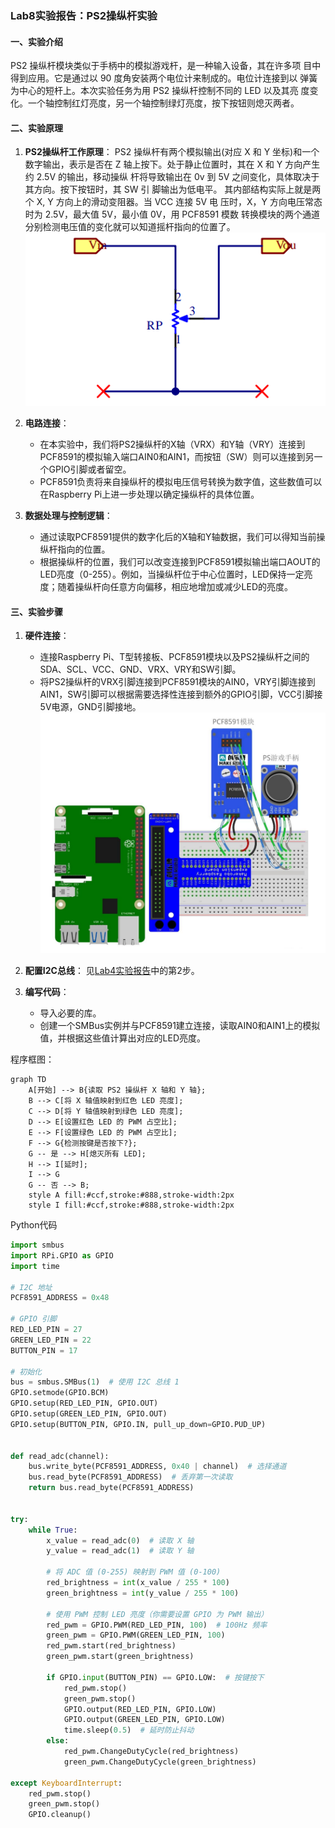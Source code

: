 ### Lab8实验报告：PS2操纵杆实验

#### 一、实验介绍
PS2 操纵杆模块类似于手柄中的模拟游戏杆，是一种输入设备，其在许多项
目中得到应用。它是通过以 90 度角安装两个电位计来制成的。电位计连接到以
弹簧为中心的短杆上。本次实验任务为用 PS2 操纵杆控制不同的 LED 以及其亮
度变化。一个轴控制红灯亮度，另一个轴控制绿灯亮度，按下按钮则熄灭两者。


#### 二、实验原理
1. **PS2操纵杆工作原理**：
   PS2 操纵杆有两个模拟输出(对应 X 和 Y 坐标)和一个数字输出，表示是否在
Z 轴上按下。处于静止位置时，其在 X 和 Y 方向产生约 2.5V 的输出，移动操纵
杆将导致输出在 0v 到 5V 之间变化，具体取决于其方向。按下按钮时，其 SW 引
脚输出为低电平。
其内部结构实际上就是两个 X, Y 方向上的滑动变阻器。当 VCC 连接 5V 电
压时，X，Y 方向电压常态时为 2.5V，最大值 5V，最小值 0V，用 PCF8591 模数
转换模块的两个通道分别检测电压值的变化就可以知道摇杆指向的位置了。
![alt text](images/image-13.png)

2. **电路连接**：
   - 在本实验中，我们将PS2操纵杆的X轴（VRX）和Y轴（VRY）连接到PCF8591的模拟输入端口AIN0和AIN1，而按钮（SW）则可以连接到另一个GPIO引脚或者留空。
   - PCF8591负责将来自操纵杆的模拟电压信号转换为数字值，这些数值可以在Raspberry Pi上进一步处理以确定操纵杆的具体位置。

3. **数据处理与控制逻辑**：
   - 通过读取PCF8591提供的数字化后的X轴和Y轴数据，我们可以得知当前操纵杆指向的位置。
   - 根据操纵杆的位置，我们可以改变连接到PCF8591模拟输出端口AOUT的LED亮度（0-255）。例如，当操纵杆位于中心位置时，LED保持一定亮度；随着操纵杆向任意方向偏移，相应地增加或减少LED的亮度。

#### 三、实验步骤
1. **硬件连接**：
   - 连接Raspberry Pi、T型转接板、PCF8591模块以及PS2操纵杆之间的SDA、SCL、VCC、GND、VRX、VRY和SW引脚。
   - 将PS2操纵杆的VRX引脚连接到PCF8591模块的AIN0，VRY引脚连接到AIN1，SW引脚可以根据需要选择性连接到额外的GPIO引脚，VCC引脚接5V电源，GND引脚接地。![alt text](images/image-14.png)

2. **配置I2C总线**：
见[Lab4实验报告](lab4.md)中的第2步。

1. **编写代码**：
   - 导入必要的库。
   - 创建一个SMBus实例并与PCF8591建立连接，读取AIN0和AIN1上的模拟值，并根据这些值计算出对应的LED亮度。

程序框图：
```mermaid
graph TD
    A[开始] --> B{读取 PS2 操纵杆 X 轴和 Y 轴};
    B --> C[将 X 轴值映射到红色 LED 亮度];
    C --> D[将 Y 轴值映射到绿色 LED 亮度];
    D --> E[设置红色 LED 的 PWM 占空比];
    E --> F[设置绿色 LED 的 PWM 占空比];
    F --> G{检测按键是否按下?};
    G -- 是 --> H[熄灭所有 LED];
    H --> I[延时];
    I --> G
    G -- 否 --> B;
    style A fill:#ccf,stroke:#888,stroke-width:2px
    style I fill:#ccf,stroke:#888,stroke-width:2px
```
Python代码
```python
import smbus
import RPi.GPIO as GPIO
import time

# I2C 地址
PCF8591_ADDRESS = 0x48

# GPIO 引脚
RED_LED_PIN = 27
GREEN_LED_PIN = 22
BUTTON_PIN = 17

# 初始化
bus = smbus.SMBus(1)  # 使用 I2C 总线 1
GPIO.setmode(GPIO.BCM)
GPIO.setup(RED_LED_PIN, GPIO.OUT)
GPIO.setup(GREEN_LED_PIN, GPIO.OUT)
GPIO.setup(BUTTON_PIN, GPIO.IN, pull_up_down=GPIO.PUD_UP)


def read_adc(channel):
    bus.write_byte(PCF8591_ADDRESS, 0x40 | channel)  # 选择通道
    bus.read_byte(PCF8591_ADDRESS)  # 丢弃第一次读取
    return bus.read_byte(PCF8591_ADDRESS)


try:
    while True:
        x_value = read_adc(0)  # 读取 X 轴
        y_value = read_adc(1)  # 读取 Y 轴

        # 将 ADC 值 (0-255) 映射到 PWM 值 (0-100)
        red_brightness = int(x_value / 255 * 100)
        green_brightness = int(y_value / 255 * 100)

        # 使用 PWM 控制 LED 亮度（你需要设置 GPIO 为 PWM 输出）
        red_pwm = GPIO.PWM(RED_LED_PIN, 100)  # 100Hz 频率
        green_pwm = GPIO.PWM(GREEN_LED_PIN, 100)
        red_pwm.start(red_brightness)
        green_pwm.start(green_brightness)

        if GPIO.input(BUTTON_PIN) == GPIO.LOW:  # 按键按下
            red_pwm.stop()
            green_pwm.stop()
            GPIO.output(RED_LED_PIN, GPIO.LOW)
            GPIO.output(GREEN_LED_PIN, GPIO.LOW)
            time.sleep(0.5)  # 延时防止抖动
        else:
            red_pwm.ChangeDutyCycle(red_brightness)
            green_pwm.ChangeDutyCycle(green_brightness)

except KeyboardInterrupt:
    red_pwm.stop()
    green_pwm.stop()
    GPIO.cleanup()

```